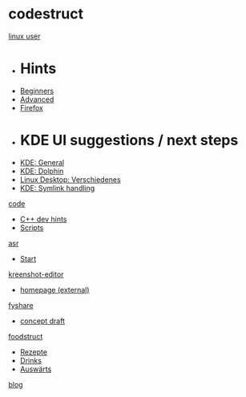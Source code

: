 # codestruct

[linux user]()

  * # Hints
  * [Beginners](linux-user/linux-beginners-notes.md)
  * [Advanced](linux-user/linux-advanced-notes.md)
  * [Firefox](linux-user/browser-notes.md)
  * # KDE UI suggestions / next steps
  * [KDE: General](struct/struct-main.md)
  * [KDE: Dolphin](struct/struct-dolphin.md)
  * [Linux Desktop: Verschiedenes](struct/struct-desktop-misc.md)
  * [KDE: Symlink handling](struct/symlink-handling.md)

[code]()

  * [C++ dev hints](dev/dev-hints.md)
  * [Scripts](bin/scripts-index.md)

[asr]()

  * [Start](asr/index.md)

[kreenshot-editor]()

  * [homepage (external)](kreenshot-editor/index.htm)

[fyshare]()

  * [concept draft](fyshare/index.md)

[foodstruct]()

  * [Rezepte](foodstruct/index.md)
  * [Drinks](foodstruct/foodfluid.md)
  * [Auswärts](foodstruct/plantstruct.md)

[blog](blog/index.html)
